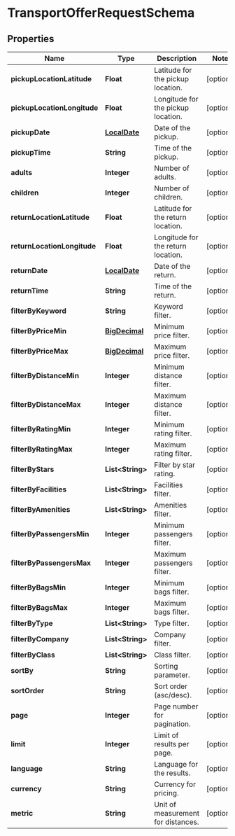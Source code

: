 # TransportOfferRequestSchema

## Properties
Name | Type | Description | Notes
------------ | ------------- | ------------- | -------------
**pickupLocationLatitude** | **Float** | Latitude for the pickup location. |  [optional]
**pickupLocationLongitude** | **Float** | Longitude for the pickup location. |  [optional]
**pickupDate** | [**LocalDate**](LocalDate.md) | Date of the pickup. |  [optional]
**pickupTime** | **String** | Time of the pickup. |  [optional]
**adults** | **Integer** | Number of adults. |  [optional]
**children** | **Integer** | Number of children. |  [optional]
**returnLocationLatitude** | **Float** | Latitude for the return location. |  [optional]
**returnLocationLongitude** | **Float** | Longitude for the return location. |  [optional]
**returnDate** | [**LocalDate**](LocalDate.md) | Date of the return. |  [optional]
**returnTime** | **String** | Time of the return. |  [optional]
**filterByKeyword** | **String** | Keyword filter. |  [optional]
**filterByPriceMin** | [**BigDecimal**](BigDecimal.md) | Minimum price filter. |  [optional]
**filterByPriceMax** | [**BigDecimal**](BigDecimal.md) | Maximum price filter. |  [optional]
**filterByDistanceMin** | **Integer** | Minimum distance filter. |  [optional]
**filterByDistanceMax** | **Integer** | Maximum distance filter. |  [optional]
**filterByRatingMin** | **Integer** | Minimum rating filter. |  [optional]
**filterByRatingMax** | **Integer** | Maximum rating filter. |  [optional]
**filterByStars** | **List&lt;String&gt;** | Filter by star rating. |  [optional]
**filterByFacilities** | **List&lt;String&gt;** | Facilities filter. |  [optional]
**filterByAmenities** | **List&lt;String&gt;** | Amenities filter. |  [optional]
**filterByPassengersMin** | **Integer** | Minimum passengers filter. |  [optional]
**filterByPassengersMax** | **Integer** | Maximum passengers filter. |  [optional]
**filterByBagsMin** | **Integer** | Minimum bags filter. |  [optional]
**filterByBagsMax** | **Integer** | Maximum bags filter. |  [optional]
**filterByType** | **List&lt;String&gt;** | Type filter. |  [optional]
**filterByCompany** | **List&lt;String&gt;** | Company filter. |  [optional]
**filterByClass** | **List&lt;String&gt;** | Class filter. |  [optional]
**sortBy** | **String** | Sorting parameter. |  [optional]
**sortOrder** | **String** | Sort order (asc/desc). |  [optional]
**page** | **Integer** | Page number for pagination. |  [optional]
**limit** | **Integer** | Limit of results per page. |  [optional]
**language** | **String** | Language for the results. |  [optional]
**currency** | **String** | Currency for pricing. |  [optional]
**metric** | **String** | Unit of measurement for distances. |  [optional]
